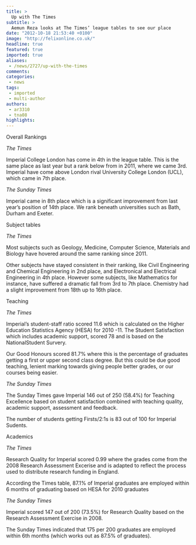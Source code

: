 ```yaml
---
title: >
  Up with The Times
subtitle: >
  Aemun Reza looks at The Times’ league tables to see our place
date: "2012-10-18 21:53:40 +0100"
image: "http://felixonline.co.uk/"
headline: true
featured: true
imported: true
aliases:
 - /news/2727/up-with-the-times
comments:
categories:
 - news
tags:
 - imported
 - multi-author
authors:
 - ar3310
 - tna08
highlights:
---
```


Overall Rankings

_The Times_

Imperial College London has come in 4th in the league table. This is the same place as last year but a rank below from in 2011, where we came 3rd.
 Imperial have come above London rival University College London (UCL), which came in 7th place.

_The Sunday Times_

Imperial came in 8th place which is a significant improvement from last year’s position of 14th place. We rank beneath universities such as Bath, Durham and Exeter.

Subject tables

_The Times_

Most subjects such as Geology, Medicine, Computer Science, Materials and Biology have hovered around the same ranking since 2011.

Other subjects have stayed consistent in their ranking, like Civil Engineering and Chemical Engineering in 2nd place, and Electronical and Electrical Engineering in 4th place.
 However some subjects, like Mathematics for instance, have suffered a dramatic fall from 3rd to 7th place. Chemistry had a slight improvement from 18th up to 16th place.

Teaching

_The Times_

Imperial’s student-staff ratio scored 11.6 which is calculated on the Higher Education Statistics Agency (HESA) for 2010 -11. The Student Satisfaction which includes academic support, scored 78 and is based on the NationalStudent Survery.

Our Good Honours scored 81.7% where this is the percentage of graduates getting a first or upper second class degree. But this could be due good teaching, lenient marking towards giving people better grades, or our courses being easier.

_The Sunday Times_

The Sunday Times gave Imperial 146 out of 250 (58.4%) for Teaching Excellence based on student satisfaction combined with teaching quality, academic support, assessment and feedback.

The number of students getting Firsts/2:1s is 83 out of 100 for Imperial Sudents.

Academics

_The Times_

Research Quality for Imperial scored 0.99 where the grades come from the 2008 Research Assessment Excerise and is adapted to reflect the process used to distribute research funding in England.

According the Times table, 87.1% of Imperial graduates are employed within 6 months of graduating based on HESA for 2010 graduates

_The Sunday Times_

Imperial scored 147 out of 200 (73.5%) for Research Quality based on the Research Assessment Exercise in 2008.

The Sunday Times indicated that 175 per 200 graduates are employed within 6th months (which works out as 87.5% of graduates).
